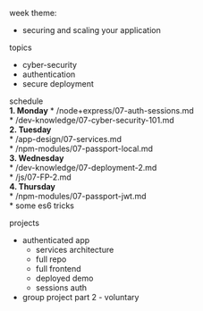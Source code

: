 week theme:  
  * securing and scaling your application  
  
topics  
  * cyber-security  
  * authentication  
  * secure deployment  
  
schedule  
  **1. Monday** 
    * /node+express/07-auth-sessions.md    
    * /dev-knowledge/07-cyber-security-101.md  
  **2. Tuesday**  
    * /app-design/07-services.md  
    * /npm-modules/07-passport-local.md  
  **3. Wednesday**  
    * /dev-knowledge/07-deployment-2.md  
    * /js/07-FP-2.md  
  **4. Thursday**  
    * /npm-modules/07-passport-jwt.md  
    * some es6 tricks  
  
projects  
  * authenticated app  
    * services architecture  
    * full repo  
    * full frontend  
    * deployed demo  
    * sessions auth  
  * group project part 2 - voluntary  


